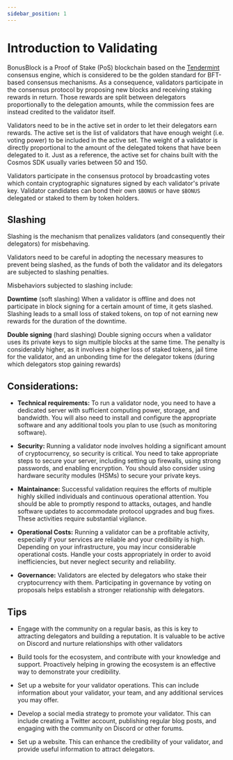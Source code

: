 ```yaml
---
sidebar_position: 1
---
```


# Introduction to Validating

BonusBlock is a Proof of Stake (PoS) blockchain based on the <a href="https://tendermint.com/core/" target="_blank">Tendermint</a> consensus engine, which is considered to be the golden standard for BFT-based consensus mechanisms. As a consequence, validators participate in the consensus protocol by proposing new blocks and receiving staking rewards in return. Those rewards are split between delegators proportionally to the delegation amounts, while the commission fees are instead credited to the validator itself.

Validators need to be in the active set in order to let their delegators earn rewards. The active set is the list of validators that have enough weight (i.e. voting power) to be included in the active set. The weight of a validator is directly proportional to the amount of the delegated tokens that have been delegated to it. Just as a reference, the active set for chains built with the Cosmos SDK usually varies between 50 and 150.

Validators participate in the consensus protocol by broadcasting votes which contain cryptographic signatures signed by each validator's private key. Validator candidates can bond their own `$BONUS` or have `$BONUS` delegated or staked to them by token holders.


## Slashing

Slashing is the mechanism that penalizes validators (and consequently their delegators) for misbehaving.

Validators need to be careful in adopting the necessary measures to prevent being slashed, as the funds of both the validator and its delegators are subjected to slashing penalties.

Misbehaviors subjected to slashing include:

**Downtime** (soft slashing)
When a validator is offline and does not participate in block signing for a certain amount of time, it gets slashed. Slashing leads to a small loss of staked tokens, on top of not earning new rewards for the duration of the downtime.

**Double signing** (hard slashing)
Double signing occurs when a validator uses its private keys to sign multiple blocks at the same time. The penalty is considerably higher, as it involves a higher loss of staked tokens, jail time for the validator, and an unbonding time for the delegator tokens (during which delegators stop gaining rewards)


## Considerations:


- **Technical requirements:** To run a validator node, you need to have a dedicated server with sufficient computing power, storage, and bandwidth. You will also need to install and configure the appropriate software and any additional tools you plan to use (such as monitoring software).

- **Security:** Running a validator node involves holding a significant amount of cryptocurrency, so security is critical. You need to take appropriate steps to secure your server, including setting up firewalls, using strong passwords, and enabling encryption. You should also consider using hardware security modules (HSMs) to secure your private keys.

- **Maintainance:**
  Successful validation requires the efforts of multiple highly skilled individuals and continuous operational attention. You should be able to promptly
  respond to attacks, outages, and handle software updates to accommodate protocol upgrades and bug fixes. These activities require substantial vigilance.

- **Operational Costs:** Running a validator can be a profitable activity, especially if your services are reliable and your credibility is high. Depending on your infrastructure, you may incur considerable operational costs. Handle your costs appropriately in order to avoid inefficiencies, but never neglect security and reliability.

- **Governance:** Validators are elected by delegators who stake their cryptocurrency with them. Participating in governance by voting on proposals helps establish a stronger relationship with delegators.


## Tips

- Engage with the community on a regular basis, as this is key to attracting delegators and building a reputation. It is valuable to be active on Discord and nurture relationships with other validators

- Build tools for the ecosystem, and contribute with your knowledge and support. Proactively helping in growing the ecosystem is an effective way to demonstrate your credibility.

- Set up a website for your validator operations. This can include information about your validator, your team, and any additional services you may offer.

- Develop a social media strategy to promote your validator. This can include creating a Twitter account, publishing regular blog posts, and engaging with the community on Discord or other forums.

- Set up a website. This can enhance the credibility of your validator, and provide useful information to attract delegators.